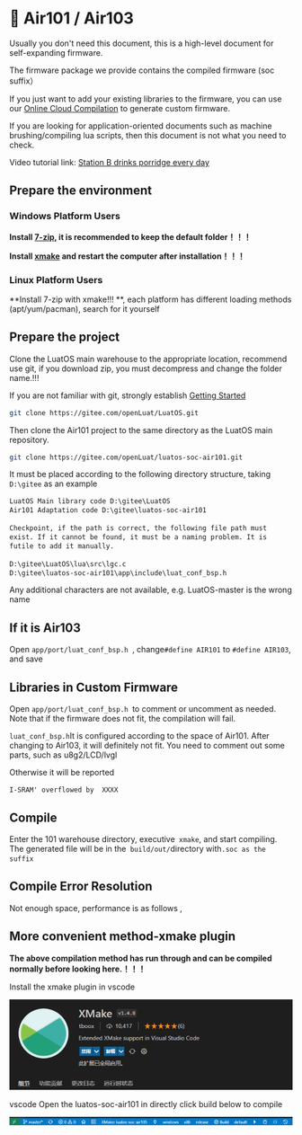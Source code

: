 # 🚗 Air101 / Air103

Usually you don't need this document, this is a high-level document for self-expanding firmware.

The firmware package we provide contains the compiled firmware (soc suffix）

If you just want to add your existing libraries to the firmware, you can use our [Online Cloud Compilation](https://wiki.luatos.org/develop/compile/Cloud_compilation.html) to generate custom firmware.

If you are looking for application-oriented documents such as machine brushing/compiling lua scripts, then this document is not what you need to check.

Video tutorial link: [Station B drinks porridge every day](https://www.bilibili.com/video/BV1D3411p7MK?p=1)

## Prepare the environment

### Windows Platform Users

**Install [7-zip](https://www.7-zip.org/), it is recommended to keep the default folder！！！**

**Install [xmake](https://github.com/xmake-io/xmake/releases) and restart the computer after installation！！！**

### Linux Platform Users

**Install 7-zip with xmake!!! **, each platform has different loading methods (apt/yum/pacman), search for it yourself

## Prepare the project

Clone the LuatOS main warehouse to the appropriate location, recommend use git, if you download zip, you must decompress and change the folder name.!!!

If you are not familiar with git, strongly establish [Getting Started](https://www.jianshu.com/p/db3396474b96)

```sh
git clone https://gitee.com/openLuat/LuatOS.git
```

Then clone the Air101 project to the same directory as the LuatOS main repository.

```sh
git clone https://gitee.com/openLuat/luatos-soc-air101.git
```

It must be placed according to the following directory structure, taking `D:\gitee` as an example

```
LuatOS Main library code D:\gitee\LuatOS
Air101 Adaptation code D:\gitee\luatos-soc-air101

Checkpoint, if the path is correct, the following file path must exist. If it cannot be found, it must be a naming problem. It is futile to add it manually. 

D:\gitee\LuatOS\lua\src\lgc.c
D:\gitee\luatos-soc-air101\app\include\luat_conf_bsp.h
```

Any additional characters are not available, e.g. LuatOS-master is the wrong name

## If it is Air103

Open `app/port/luat_conf_bsp.h `, change`#define AIR101` to `#define AIR103`, and save


## Libraries in Custom Firmware

Open `app/port/luat_conf_bsp.h `to comment or uncomment as needed. Note that if the firmware does not fit, the compilation will fail.


`luat_conf_bsp.h`It is configured according to the space of Air101. After changing to Air103, it will definitely not fit. You need to comment out some parts, such as u8g2/LCD/lvgl

Otherwise it will be reported
```
I-SRAM' overflowed by  XXXX
```

## Compile

Enter the 101 warehouse directory, executive` xmake`, and start compiling. The generated file will be in the` build/out/`directory with`.soc as the suffix`

<div id="xmake-record"></div>
<link rel="stylesheet" type="text/css" href="../../_static/css/asciinema-player.css"/>
<script src="../../_static/js/asciinema-player.min.js"></script>
<script>AsciinemaPlayer.create('../../_static/terminal/build_air101.cast', document.getElementById('xmake-record'),{autoPlay:true});</script>

## Compile Error Resolution

Not enough space, performance is as follows ,


## More convenient method-xmake plugin

**The above compilation method has run through and can be compiled normally before looking here.！！！**

Install the xmake plugin in vscode

![vscode_xmake](img/vscode_xmake.png)

vscode Open the luatos-soc-air101 in directly click build below to compile

![xmake_build](img/xmake_build.png)

